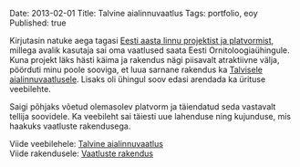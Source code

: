 Date: 2013-02-01
Title: Talvine aialinnuvaatlus
Tags: portfolio, eoy
Published: true

Kirjutasin natuke aega tagasi [Eesti aasta linnu projektist ja platvormist](/post/nurmkana-vaatluste-sisestamise-rakendus), millega avalik kasutaja sai oma vaatlused saata Eesti Ornitoloogiaühingule. Kuna projekt läks hästi käima ja rakendus nägi piisavalt atraktiivne välja, pöörduti minu poole sooviga, et luua sarnane rakendus ka [Talvisele aialinnuvaatlusele](http://www.eoy.ee/talv). Lisaks oli ühingul soov edasi arendada ka ürituse veebilehte.

Saigi põhjaks võetud olemasolev platvorm ja täiendatud seda vastavalt tellija soovidele. Ka veebileht sai täiesti uue lahenduse ning kujunduse, mis haakuks vaatluste rakendusega.

Viide veebilehele: [Talvine aialinnuvaatlus](http://www.eoy.ee/talv/)  
Viide rakendusele: [Vaatluste rakendus](http://www.eoy.ee/talv/vaatlused/)
